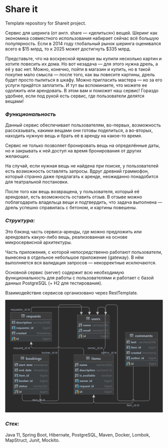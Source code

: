 # Share it
Template repository for Shareit project.

Сервис для шеринга (от англ. share — «делиться») вещей. Шеринг как экономика совместного использования набирает сейчас всё большую популярность. Если в 2014 году глобальный рынок шеринга оценивался всего в $15 млрд, то к 2025 может достигнуть $335 млрд.

Представьте, что на воскресной ярмарке вы купили несколько картин и хотите повесить их дома. Но вот незадача — для этого нужна дрель, а её у вас нет. Можно, конечно, пойти в магазин и купить, но в такой покупке мало смысла — после того, как вы повесите картины, дрель будет просто пылиться в шкафу. Можно пригласить мастера — но за его услуги придётся заплатить. И тут вы вспоминаете, что можете ее одолжить или арендовать. В этом вам и поможет наш сервис! Гораздо удобнее, если под рукой есть сервис, где пользователи делятся вещами!

### *Функциональность*
Данный сервис обеспечивает пользователям, во-первых, возможность рассказывать, какими вещами они готовы поделиться, а во-вторых, находить нужную вещь и брать её в аренду на какое-то время.

Сервис не только позволяет бронировать вещь на определённые даты, но и закрывать к ней доступ на время бронирования от других желающих. 

На случай, если нужная вещь не найдена при поиске, у пользователей есть возможность оставлять запросы. Вдруг древний граммофон, который странно даже предлагать к аренде, неожиданно понадобится для театральной постановки.

После того как вещь возвращена, у пользователя, который её арендовал, есть возможность оставить отзыв. В отзыве можно поблагодарить владельца вещи и подтвердить, что задача выполнена — дрель успешно справилась с бетоном, и картины повешены.

### *Структура:*
Это бэкэнд часть сервиса-аренды, где можно предложить или арендовать какую-либо вещь, реализованная на основе микросервисной архитектуры.

Часть приложения, с которой непосредственно работают пользователи, вынесена в отдельное небольшое приложение (gateway). В нём выполняется вся валидация запросов — некорректные исключаются.

Основной сервис (server) содержит всю необходимую функциональность для работы с пользователями и работает с базой данных PostgreSQL (+ H2 для тестирования).

Взаимодействие сервисов организовано через RestTemplate.

![shareitDB](https://github.com/OlegSharomov/java-shareit/blob/main/server/src/images/shareitDB.png)

### *Стек:*

Java 11, Spring Boot, Hibernate, PostgreSQL, Maven, Docker, Lombok, MapStruct, Junit, Mockito.


